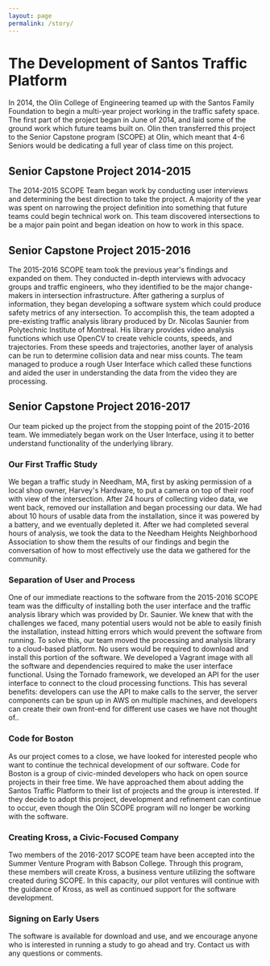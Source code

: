 ```yaml
---
layout: page
permalink: /story/
---
```


# The Development of Santos Traffic Platform

In 2014, the Olin College of Engineering teamed up with the Santos Family Foundation to begin a multi-year project working in the traffic safety space. The first part of the project began in June of 2014, and laid some of the ground work which future teams built on. Olin then transferred this project to the Senior Capstone program (SCOPE) at Olin, which meant that 4-6 Seniors would be dedicating a full year of class time on this project.

## Senior Capstone Project 2014-2015

The 2014-2015 SCOPE Team began work by conducting user interviews and determining the best direction to take the project. A majority of the year was spent on narrowing the project definition into something that future teams could begin technical work on. This team discovered intersections to be a major pain point and began ideation on how to work in this space.

## Senior Capstone Project 2015-2016

The 2015-2016 SCOPE team took the previous year's findings and expanded on them. They conducted in-depth interviews with advocacy groups and traffic engineers, who they identified to be the major change-makers in intersection infrastructure. After gathering a surplus of information, they began developing a software system which could produce safety metrics of any intersection. To accomplish this, the team adopted a pre-existing traffic analysis library produced by Dr. Nicolas Saunier from Polytechnic Institute of Montreal. His library provides video analysis functions which use OpenCV to create vehicle counts, speeds, and trajectories. From these speeds and trajectories, another layer of analysis can be run to determine collision data and near miss counts. The team managed to produce a rough User Interface which called these functions and aided the user in understanding the data from the video they are processing.

## Senior Capstone Project 2016-2017

Our team picked up the project from the stopping point of the 2015-2016 team. We immediately began work on the User Interface, using it to better understand functionality of the underlying library.

### Our First Traffic Study

We began a traffic study in Needham, MA, first by asking permission of a local shop owner, Harvey's Hardware, to put a camera on top of their roof with view of the intersection. After 24 hours of collecting video data, we went back, removed our installation and began processing our data. We had about 10 hours of usable data from the installation, since it was powered by a battery, and we eventually depleted it. After we had completed several hours of analysis, we took the data to the Needham Heights Neighborhood Association to show them the results of our findings and begin the conversation of how to most effectively use the data we gathered for the community.

### Separation of User and Process

One of our immediate reactions to the software from the 2015-2016 SCOPE team was the difficulty of installing both the user interface and the traffic analysis library which was provided by Dr. Saunier. We knew that with the challenges we faced, many potential users would not be able to easily finish the installation, instead hitting errors which would prevent the software from running. To solve this, our team moved the processing and analysis library to a cloud-based platform. No users would be required to download and install this portion of the software. We developed a Vagrant image with all the software and dependencies required to make the user interface functional. Using the Tornado framework, we developed an API for the user interface to connect to the cloud processing functions. This has several benefits: developers can use the API to make calls to the server, the server components can be spun up in AWS on multiple machines, and developers can create their own front-end for different use cases we have not thought of..

### Code for Boston

As our project comes to a close, we have looked for interested people who want to continue the technical development of our software. Code for Boston is a group of civic-minded developers who hack on open source projects in their free time. We have approached them about adding the Santos Traffic Platform to their list of projects and the group is interested. If they decide to adopt this project, development and refinement can continue to occur, even though the Olin SCOPE program will no longer be working with the software.

### Creating Kross, a Civic-Focused Company

Two members of the 2016-2017 SCOPE team have been accepted into the Summer Venture Program with Babson College. Through this program, these members will create Kross, a business venture utilizing the software created during SCOPE. In this capacity, our pilot ventures will continue with the guidance of Kross, as well as continued support for the software development.

### Signing on Early Users

The software is available for download and use, and we encourage anyone who is interested in running a study to go ahead and try. Contact us with any questions or comments.
